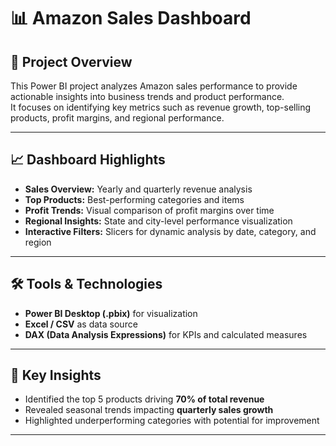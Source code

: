 # 📊 Amazon Sales Dashboard

## 🧾 Project Overview
This Power BI project analyzes Amazon sales performance to provide actionable insights into business trends and product performance.  
It focuses on identifying key metrics such as revenue growth, top-selling products, profit margins, and regional performance.

---

## 📈 Dashboard Highlights
- **Sales Overview:** Yearly and quarterly revenue analysis  
- **Top Products:** Best-performing categories and items  
- **Profit Trends:** Visual comparison of profit margins over time  
- **Regional Insights:** State and city-level performance visualization  
- **Interactive Filters:** Slicers for dynamic analysis by date, category, and region  

---

## 🛠️ Tools & Technologies
- **Power BI Desktop (.pbix)** for visualization  
- **Excel / CSV** as data source  
- **DAX (Data Analysis Expressions)** for KPIs and calculated measures  

---

## 🎯 Key Insights
- Identified the top 5 products driving **70% of total revenue**  
- Revealed seasonal trends impacting **quarterly sales growth**  
- Highlighted underperforming categories with potential for improvement  

---

